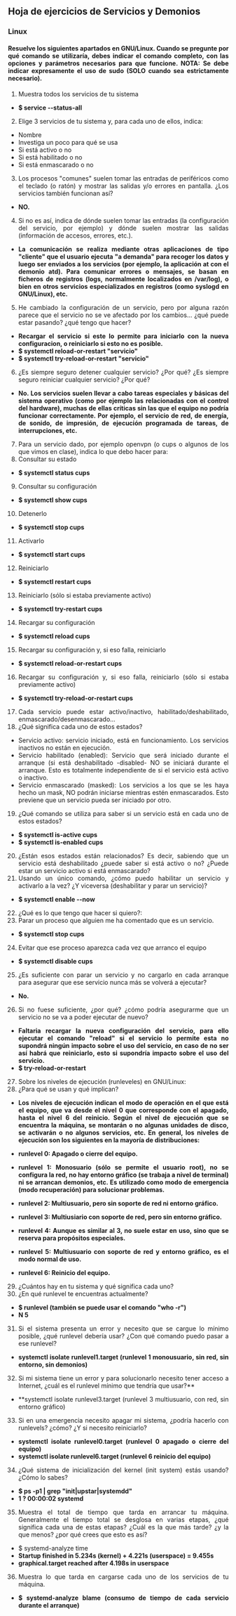 <div align=justify>

 ## Hoja de ejercicios de Servicios y Demonios
 
 ### Linux
#### Resuelve los siguientes apartados en GNU/Linux. Cuando se pregunte por qué comando se utilizaría, debes indicar el comando completo, con las opciones y parámetros necesarios para que funcione. NOTA: Se debe indicar expresamente el uso de sudo (SOLO cuando sea estrictamente necesario).

1. Muestra todos los servicios de tu sistema
- **$ service --status-all**
2.  Elige 3 servicios de tu sistema y, para cada uno de ellos, indica:
- Nombre
- Investiga un poco para qué se usa
- Si está activo o no
- Si está habilitado o no
- Si está enmascarado o no
 
3. Los procesos "comunes" suelen tomar las entradas de periféricos como el teclado (o ratón) y mostrar las salidas y/o errores en pantalla. ¿Los servicios también funcionan así?
 
 - **NO.**
 
 4. Si no es así, indica de dónde suelen tomar las entradas (la configuración del servicio, por ejemplo) y dónde suelen mostrar las salidas (información de accesos, errores, etc.).
 
 - **La comunicación se realiza mediante otras aplicaciones de tipo "cliente" que el usuario ejecuta "a demanda" para recoger los datos y luego ser enviados a los servicios (por ejemplo, la aplicación at con el demonio atd). Para comunicar errores o mensajes, se basan en ficheros de registros (logs, normalmente localizados en /var/log), o bien en otros servicios especializados en registros (como syslogd en GNU/Linux), etc.**
 
5. He cambiado la configuración de un servicio, pero por alguna razón parece que el servicio no se ve afectado por los cambios... ¿qué puede estar pasando? ¿qué tengo que hacer?

 - **Recargar el servicio si este lo permite para iniciarlo con la nueva configuracion, o reiniciarlo si esto no es posible.**
 - **$ systemctl reload-or-restart "servicio"**
 - **$ systemctl try-reload-or-restart "servicio"**
 
 6. ¿Es siempre seguro detener cualquier servicio? ¿Por qué? ¿Es siempre seguro reiniciar cualquier servicio? ¿Por qué?
 
 - **No. Los servicios suelen llevar a cabo tareas especiales y básicas del sistema operativo (como por ejemplo las relacionadas con el control del hardware), muchas de ellas críticas sin las que el equipo no podría funcionar correctamente. Por ejemplo, el servicio de red, de energía, de sonido, de impresión, de ejecución programada de tareas, de interrupciones, etc.**
 
7. Para un servicio dado, por ejemplo openvpn (o cups o algunos de los que vimos en clase), indica lo que debo hacer para:
8. Consultar su estado
- **$ systemctl status cups**
9. Consultar su configuración
- **$ systemctl show cups**
10. Detenerlo
- **$ systemctl stop cups**
11. Activarlo
- **$ systemctl start cups**
12. Reiniciarlo
- **$ systemctl restart cups**
13. Reiniciarlo (sólo si estaba previamente activo)
- **$ systemctl try-restart cups**
14. Recargar su configuración
- **$ systemctl reload cups**
15. Recargar su configuración y, si eso falla, reiniciarlo
- **$ systemctl reload-or-restart cups**
16. Recargar su configuración y, si eso falla, reiniciarlo (sólo si estaba previamente activo)
- **$ systemctl try-reload-or-restart cups**

17. Cada servicio puede estar activo/inactivo, habilitado/deshabilitado, enmascarado/desenmascarado...
18. ¿Qué significa cada uno de estos estados?
- Servicio activo: servicio iniciado, está en funcionamiento. Los servicios inactivos no están en ejecución.
- Servicio habilitado (enabled): Servicio que será iniciado durante el arranque (si está deshabilitado -disabled- NO se iniciará durante el arranque. Esto es totalmente independiente de si el servicio está activo o inactivo.
- Servicio enmascarado (masked): Los servicios a los que se les haya hecho un mask, NO podrán iniciarse mientras estén enmascarados. Esto previene que un servicio pueda ser iniciado por otro.

19. ¿Qué comando se utiliza para saber si un servicio está en cada uno de estos estados?
- **$ systemctl is-active cups**
- **$ systemctl is-enabled cups**
20. ¿Están esos estados están relacionados? Es decir, sabiendo que un servicio está deshabilitado ¿puede saber si está activo o no? ¿Puede estar un servicio activo si está enmascarado?
21. Usando un único comando, ¿cómo puedo habilitar un servicio y activarlo a la vez? ¿Y viceversa (deshabilitar y parar un servicio)?
 - **$ systemctl enable --now**
22. ¿Qué es lo que tengo que hacer si quiero?:
23. Parar un proceso que alguien me ha comentado que es un servicio.
- **$ systemctl stop cups**
24. Evitar que ese proceso aparezca cada vez que arranco el equipo
- **$ systemctl disable cups**
25. ¿Es suficiente con parar un servicio y no cargarlo en cada arranque para asegurar que ese servicio nunca más se volverá a ejecutar?
- **No.**
26. Si no fuese suficiente, ¿por qué? ¿cómo podría asegurarme que un servicio no se va a poder ejecutar de nuevo?
- **Faltaria recargar la nueva configuración del servicio, para ello ejecutar el comando "reload" si el servicio lo permite esta no supondrá ningún impacto sobre el uso del servicio, en caso de no ser así habrá que reiniciarlo, esto si supondría impacto sobre el uso del servicio.**
- **$ try-reload-or-restart**

27. Sobre los niveles de ejecución (runleveles) en GNU/Linux:
28. ¿Para qué se usan y qué implican?
- **Los niveles de ejecución indican el modo de operación en el que está el equipo, que va desde el nivel 0 que corresponde con el apagado, hasta el nivel 6 del reinicio. Según el nivel de ejecución que se encuentra la máquina, se montarán o no algunas unidades de disco, se activarán o no algunos servicios, etc. En general, los niveles de ejecución son los siguientes en la mayoría de distribuciones:**

- **runlevel 0: Apagado o cierre del equipo.**
- **runlevel 1: Monosuario (sólo se permite el usuario root), no se configura la red, no hay entorno gráfico (se trabaja a nivel de terminal) ni se arrancan demonios, etc. Es utilizado como modo de emergencia (modo recuperación) para solucionar problemas.**
- **runlevel 2: Multiusuario, pero sin soporte de red ni entorno gráfico.**
- **runlevel 3: Multiusiario con soporte de red, pero sin entorno gráfico.**
- **runlevel 4: Aunque es similar al 3, no suele estar en uso, sino que se reserva para propósitos especiales.**
- **runlevel 5: Multiusuario con soporte de red y entorno gráfico, es el modo normal de uso.**
- **runlevel 6: Reinicio del equipo.**
29. ¿Cuántos hay en tu sistema y qué significa cada uno?
30. ¿En qué runlevel te encuentras actualmente?
 - **$ runlevel (también se puede usar el comando "who -r")**
 - **N 5**
31. Si el sistema presenta un error y necesito que se cargue lo mínimo posible, ¿qué runlevel debería usar? ¿Con qué comando puedo pasar a ese runlevel?
 - **systemctl isolate runlevel1.target (runlevel 1 monousuario, sin red, sin entorno, sin demonios)**
32. Si mi sistema tiene un error y para solucionarlo necesito tener acceso a Internet, ¿cuál es el runlevel mínimo que tendría que usar?**
 - **systemctl isolate runlevel3.target (runlevel 3 multiusuario, con red, sin entorno gráfico)
33. Si en una emergencia necesito apagar mi sistema, ¿podría hacerlo con runlevels? ¿cómo?
¿Y si necesito reiniciarlo?
 - **systemctl isolate runlevel0.target (runlevel 0 apagado o cierre del equipo)**
 - **systemctl isolate runlevel6.target (runlevel 6 reinicio del equipo)**
 
34. ¿Qué sistema de inicialización del kernel (init system) estás usando? ¿Cómo lo sabes?
 - **$ ps -p1 | grep "init\|upstar\|systemdd"**
 - **1 ?     00:00:02 systemd**
35. Muestra el total de tiempo que tarda en arrancar tu máquina. Generalmente el tiempo total se desglosa en varias etapas, ¿qué significa cada una de estas etapas? ¿Cuál es la que más tarde? ¿y la que menos? ¿por qué crees que esto es así?
 
 - $ systemd-analyze time
- **Startup finished in 5.234s (kernel) + 4.221s (userspace) = 9.455s**
- **graphical.target reached after 4.198s in userspace**

36. Muestra lo que tarda en cargarse cada uno de los servicios de tu máquina.
 - **$ systemd-analyze blame (consumo de tiempo de cada servicio durante el arranque)**
 </di>
